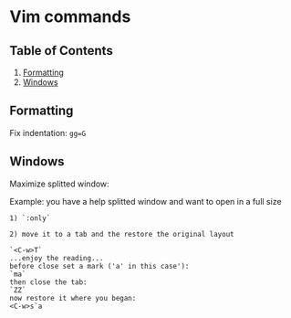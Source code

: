 # Vim commands 

## Table of Contents

1. [Formatting](#formatting)
2. [Windows](#windows)

## Formatting


Fix indentation:
`gg=G`


## Windows

Maximize splitted window:

Example: you have a help splitted window and want to open in a full size

	1) `:only`

	2) move it to a tab and the restore the original layout

	`<C-w>T`
	...enjoy the reading...
	before close set a mark ('a' in this case'):
	`ma`
	then close the tab:
	`ZZ`
	now restore it where you began:
	<C-w>s`a
